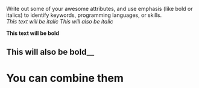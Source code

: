 Write out some of your awesome attributes, and use emphasis (like bold or italics) to identify keywords, programming languages, or skills.  
*This text will be italic*
_This will also be italic_

**This text will be bold**
## This will also be bold__

# You **can** combine them
